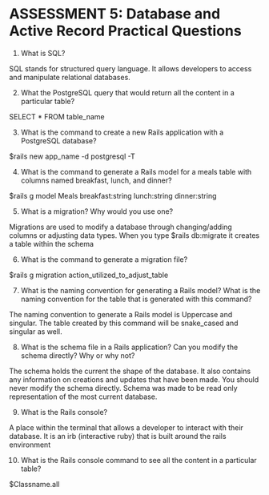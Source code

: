 # ASSESSMENT 5: Database and Active Record Practical Questions

1. What is SQL?

SQL stands for structured query language. It allows developers to access and manipulate relational databases.


2. What the PostgreSQL query that would return all the content in a particular table?

SELECT *
FROM table_name

3. What is the command to create a new Rails application with a PostgreSQL database?

$rails new app_name -d postgresql -T


4. What is the command to generate a Rails model for a meals table with columns named breakfast, lunch, and dinner?

$rails g model Meals breakfast:string lunch:string dinner:string


5. What is a migration? Why would you use one?

Migrations are used to modify a database through changing/adding columns or adjusting data types. When you type $rails db:migrate it creates a table within the schema


6. What is the command to generate a migration file?

$rails g migration action_utilized_to_adjust_table


7. What is the naming convention for generating a Rails model? What is the naming convention for the table that is generated with this command?

The naming convention to generate a Rails model is Uppercase and singular. The table created by this command will be snake_cased and singular as well.


8. What is the schema file in a Rails application? Can you modify the schema directly? Why or why not?

The schema holds the current the shape of the database. It also contains any information on creations and updates that have been made. You should never modify the schema directly. Schema was made to be read only representation of the most current database.

9. What is the Rails console?

A place within the terminal that allows a developer to interact with their database. It is an irb (interactive ruby) that is built around the rails environment


10. What is the Rails console command to see all the content in a particular table?

$Classname.all
